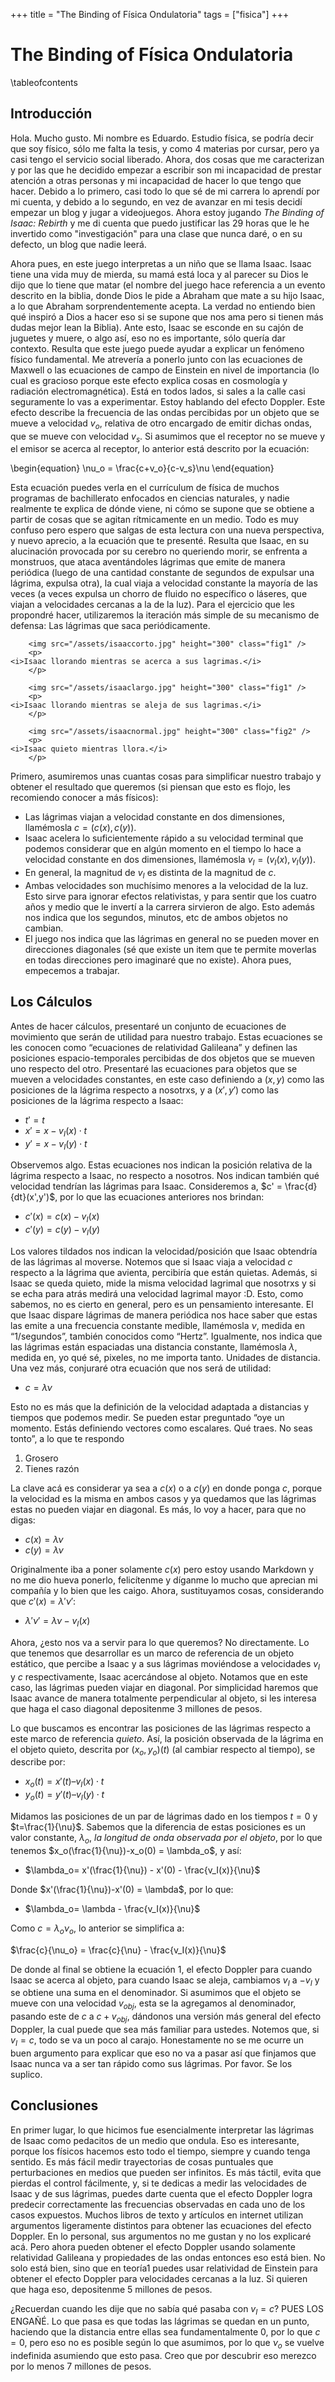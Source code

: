 +++
title = "The Binding of Física Ondulatoria"
tags = ["fisica"]
+++

# The Binding of Física Ondulatoria

\tableofcontents 

## Introducción

Hola. Mucho gusto. Mi nombre es Eduardo. Estudio física, se podría decir que soy físico, sólo me falta la tesis, y como 4 materias por cursar, pero ya casi tengo el servicio social liberado. Ahora, dos cosas que me caracterizan y por las que he decidido empezar a escribir son mi incapacidad de prestar atención a otras personas y mi incapacidad de hacer lo que tengo que hacer. Debido a lo primero, casi todo lo que sé de mi carrera lo aprendí por mi cuenta, y debido a lo segundo, en vez de avanzar en mi tesis decidí empezar un blog y jugar a videojuegos. Ahora estoy jugando _The Binding of Isaac: Rebirth_ y me di cuenta que puedo justificar las 29 horas que le he invertido como "investigación" para una clase que nunca daré, o en su defecto, un blog que nadie leerá.

Ahora pues, en este juego interpretas a un niño que se llama Isaac. Isaac tiene una vida muy de mierda, su mamá está loca y al parecer su Dios le dijo que lo tiene que matar (el nombre del juego hace referencia a un evento descrito en la biblia, donde Dios le pide a Abraham que mate a su hijo Isaac, a lo que Abraham sorprendentemente acepta. La verdad no entiendo bien qué inspiró a Dios a hacer eso si se supone que nos ama pero si tienen más dudas mejor lean la Biblia). Ante esto, Isaac se esconde en su cajón de juguetes y muere, o algo así, eso no es importante, sólo quería dar contexto.
Resulta que este juego puede ayudar a explicar un fenómeno físico fundamental. Me atrevería a ponerlo junto con las ecuaciones de Maxwell o las ecuaciones de campo de Einstein en nivel de importancia (lo cual es gracioso porque este efecto explica cosas en cosmología y radiación electromagnética). Está en todos lados, si sales a la calle casi seguramente lo vas a experimentar. Estoy hablando del efecto Doppler. Este efecto describe la frecuencia de las ondas percibidas por un objeto que se mueve a velocidad $v_o$, relativa de otro encargado de emitir dichas ondas, que se mueve con velocidad $v_s$. Si asumimos que el receptor no se mueve y el emisor se acerca al receptor, lo anterior está descrito por la ecuación:

\begin{equation}
\nu_o = \frac{c+v_o}{c-v_s}\nu
\end{equation}

Esta ecuación puedes verla en el currículum de física de muchos programas de bachillerato enfocados en ciencias naturales, y nadie realmente te explica de dónde viene, ni cómo se supone que se obtiene a partir de cosas que se agitan rítmicamente en un medio. Todo es muy confuso pero espero que salgas de esta lectura con una nueva perspectiva, y nuevo aprecio, a la ecuación que te presenté. Resulta que Isaac, en su alucinación provocada por su cerebro no queriendo morir, se enfrenta a monstruos, que ataca aventándoles lágrimas que emite de manera periódica (luego de una cantidad constante de segundos de expulsar una lágrima, expulsa otra), la cual viaja a velocidad constante la mayoría de las veces (a veces expulsa un chorro de fluido no específico o láseres, que viajan a velocidades cercanas a la de la luz). Para el ejercicio que les propondré hacer, utilizaremos la iteración más simple de su mecanismo de defensa: Las lágrimas que saca periódicamente.

~~~
    <img src="/assets/isaaccorto.jpg" height="300" class="fig1" />
    <p>
<i>Isaac llorando mientras se acerca a sus lagrimas.</i>
    </p>

~~~

~~~
    <img src="/assets/isaaclargo.jpg" height="300" class="fig1" />
    <p>
<i>Isaac llorando mientras se aleja de sus lagrimas.</i>
    </p>

~~~

~~~
    <img src="/assets/isaacnormal.jpg" height="300" class="fig2" />
    <p>
<i>Isaac quieto mientras llora.</i>
    </p>

~~~



Primero, asumiremos unas cuantas cosas para simplificar nuestro trabajo y obtener el resultado que queremos (si piensan que esto es flojo, les recomiendo conocer a más físicos):	
* Las lágrimas viajan a velocidad constante en dos dimensiones, llamémosla $c = (c(x),c(y))$.
* Isaac acelera lo suficientemente rápido a su velocidad terminal que podemos considerar que en algún momento en el tiempo lo hace a velocidad constante en dos dimensiones, llamémosla $v_I = (v_I(x),v_I(y))$.
* En general, la magnitud de $v_I$ es distinta de la magnitud de $c$.
* Ambas velocidades son muchísimo menores a la velocidad de la luz. Esto sirve para ignorar efectos relativistas, y para sentir que los cuatro años y medio que le invertí a la carrera sirvieron de algo. Esto además nos indica que los segundos, minutos, etc de ambos objetos no cambian.
* El juego nos indica que las lágrimas en general no se pueden mover en direcciones diagonales (sé que existe un item que te permite moverlas en todas direcciones pero imaginaré que no existe).
Ahora pues, empecemos a trabajar.

## Los Cálculos

Antes de hacer cálculos, presentaré un conjunto de ecuaciones de movimiento que serán de utilidad para nuestro trabajo. Estas ecuaciones se les conocen como “ecuaciones de relatividad Galileana” y definen las posiciones espacio-temporales percibidas de dos objetos que se mueven uno respecto del otro. Presentaré las ecuaciones para objetos que se mueven a velocidades constantes, en este caso definiendo a $(x,y)$ como las posiciones de la lágrima respecto a nosotrxs, y a $(x', y')$ como las posiciones de la lágrima respecto a Isaac: 


* $t' = t$
* $x' = x-v_I(x)\cdot t$
* $y' = x-v_I(y)\cdot t$

Observemos algo. Estas ecuaciones nos indican la posición relativa de la lágrima respecto a Isaac, no respecto a nosotros. Nos indican también qué velocidad tendrían las lágrimas para Isaac. Consideremos a, $c' = \frac{d}{dt}(x',y')$, por lo que las ecuaciones anteriores nos brindan:

* $c'(x) = c(x)-v_I(x)$
* $c'(y) = c(y)-v_I(y)$

Los valores tildados nos indican la velocidad/posición que Isaac obtendría de las lágrimas al moverse. Notemos que si Isaac viaja a velocidad $c$ respecto a la lágrima que avienta, percibiría que están quietas. Además, si Isaac se queda quieto, mide la misma velocidad lagrimal que nosotrxs y si se echa para atrás medirá una velocidad lagrimal mayor :D. Esto, como sabemos, no es cierto en general, pero es un pensamiento interesante.
El que Isaac dispare lágrimas de manera periódica nos hace saber que estas las emite a una frecuencia constante medible, llamémosla $\nu$, medida en “1/segundos”, también conocidos como “Hertz”. Igualmente, nos indica que las lágrimas están espaciadas una distancia constante, llamémosla $\lambda$, medida en, yo qué sé, pixeles, no me importa tanto. Unidades de distancia. Una vez más, conjuraré otra ecuación que nos será de utilidad:

* $c = {\lambda}{\nu}$

Esto no es más que la definición de la velocidad adaptada a distancias y tiempos que podemos medir. Se pueden estar preguntado “oye un momento. Estás definiendo vectores como escalares. Qué traes. No seas tonto”, a lo que te respondo 

1. Grosero
2. Tienes razón

La clave acá es considerar ya sea a $c(x)$ o a $c(y)$ en donde ponga $c$, porque la velocidad es la misma en ambos casos y ya quedamos que las lágrimas estas no pueden viajar en diagonal. Es más, lo voy a hacer, para que no digas:

* $c(x) = \lambda\nu$
* $c(y) = \lambda\nu$

Originalmente iba a poner solamente $c(x)$ pero estoy usando Markdown y no me dio hueva ponerlo, felicítenme y díganme lo mucho que aprecian mi compañía y lo bien que les caigo. Ahora, sustituyamos cosas, considerando que $c'(x)=\lambda'\nu'$:

* $\lambda'\nu'= \lambda\nu-v_I(x)$

Ahora, ¿esto nos va a servir para lo que queremos? No directamente. Lo que tenemos que desarrollar es un marco de referencia de un objeto estático, que percibe a Isaac y a sus lágrimas moviéndose a velocidades $v_I$ y $c$ respectivamente, Isaac acercándose al objeto. Notamos que en este caso, las lágrimas pueden viajar en diagonal. Por simplicidad haremos que Isaac avance de manera totalmente perpendicular al objeto, si les interesa que haga el caso diagonal depositenme 3 millones de pesos.

 Lo que buscamos es encontrar las posiciones de las lágrimas respecto a este marco de referencia _quieto_. Así, la posición observada de la lágrima en el objeto quieto, descrita por $(x_o,y_o)(t)$ (al cambiar respecto al tiempo), se describe por:

* $x_o(t) = x'(t) – v_I(x)\cdot t$
* $y_o(t) = y'(t) – v_I(y)\cdot t$

Midamos las posiciones de un par de lágrimas dado en los tiempos $t=0$ y $t=\frac{1}{\nu}$. Sabemos que la diferencia de estas posiciones es un valor constante, $\lambda_o$, _la longitud de onda observada por el objeto_, por lo que tenemos $x_o(\frac{1}{\nu})-x_o(0) = \lambda_o$, y así:

* $\lambda_o= x'(\frac{1}{\nu}) - x'(0) - \frac{v_I(x)}{\nu}$

Donde $x'(\frac{1}{\nu})-x'(0) = \lambda$, por lo que:

* $\lambda_o= \lambda - \frac{v_I(x)}{\nu}$

Como $c = \lambda_o\nu_o$, lo anterior se simplifica a:

$\frac{c}{\nu_o} = \frac{c}{\nu} - \frac{v_I(x)}{\nu}$

De donde al final se obtiene la ecuación 1, el efecto Doppler para cuando Isaac se acerca al objeto, para cuando Isaac se aleja, cambiamos $v_I$ a $-v_I$ y se obtiene una suma en el denominador. Si asumimos que el objeto se mueve con una velocidad $v_{obj}$, esta se la agregamos al denominador, pasando este de $c$ a $c + v_{obj}$, dándonos una versión más general del efecto Doppler, la cual puede que sea más familiar para ustedes. Notemos que, si $v_I = c$, todo se va un poco al carajo. Honestamente no se me ocurre un buen argumento para explicar que eso no va a pasar así que finjamos que Isaac nunca va a ser tan rápido como sus lágrimas. Por favor. Se los suplico.

## Conclusiones

En primer lugar, lo que hicimos fue esencialmente interpretar las lágrimas de Isaac como pedacitos de un medio que ondula. Eso es interesante, porque los físicos hacemos esto todo el tiempo, siempre y cuando tenga sentido. Es más fácil medir trayectorias de cosas puntuales que perturbaciones en medios que pueden ser infinitos. Es más táctil, evita que pierdas el control fácilmente, y, si te dedicas a medir las velocidades de Isaac y de sus lágrimas, puedes darte cuenta que el efecto Doppler logra predecir correctamente las frecuencias observadas en cada uno de los casos expuestos.
Muchos libros de texto y artículos en internet utilizan argumentos ligeramente distintos para obtener las ecuaciones del efecto Doppler. En lo personal, sus argumentos no me gustan y no los explicaré acá. Pero ahora pueden obtener el efecto Doppler usando solamente relatividad Galileana y propiedades de las ondas entonces eso está bien. No solo está bien, sino que en teoría1 puedes usar relatividad de Einstein para obtener el efecto Doppler para velocidades cercanas a la luz. Si quieren que haga eso, depositenme 5 millones de pesos.

¿Recuerdan cuando les dije que no sabía qué pasaba con $v_I = c$? PUES LOS ENGAÑÉ. Lo que pasa es que todas las lágrimas se quedan en un punto, haciendo que la distancia entre ellas sea fundamentalmente 0, por lo que $c = 0$, pero eso no es posible según lo que asumimos, por lo que $\nu_o$ se vuelve indefinida asumiendo que esto pasa. Creo que por descubrir eso merezco por lo menos 7 millones de pesos.
